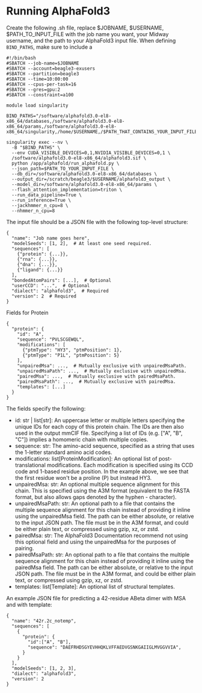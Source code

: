 # Running AlphaFold3
Create the following .sh file, replace $JOBNAME, $USERNAME, $PATH_TO_INPUT_FILE with the job name you want, your Midway username, and the path to your AlphaFold3 input file. 
When defining `BIND_PATHS`, make sure to include a

```
#!/bin/bash
#SBATCH --job-name=$JOBNAME
#SBATCH --account=beagle3-exusers
#SBATCH --partition=beagle3
#SBATCH --time=10:00:00
#SBATCH --cpus-per-task=16
#SBATCH --gres=gpu:2
#SBATCH --constraint=a100

module load singularity

BIND_PATHS="/software/alphafold3.0-el8-x86_64/databases,/software/alphafold3.0-el8-x86_64/params,/software/alphafold3.0-el8-x86_64/singularity,/home/$USERNAME,/$PATH_THAT_CONTAINS_YOUR_INPUT_FILE"

singularity exec --nv \
  -B "$BIND_PATHS" \
  --env CUDA_VISIBLE_DEVICES=0,1,NVIDIA_VISIBLE_DEVICES=0,1 \
  /software/alphafold3.0-el8-x86_64/alphafold3.sif \
  python /app/alphafold/run_alphafold.py \
  --json_path=$PATH_TO_YOUR_INPUT_FILE \
  --db_dir=/software/alphafold3.0-el8-x86_64/databases \
  --output_dir=/scratch/beagle3/$USERNAME/alphafold3_output \
  --model_dir=/software/alphafold3.0-el8-x86_64/params \
  --flash_attention_implementation=triton \
  --run_data_pipeline=True \
  --run_inference=True \
  --jackhmmer_n_cpu=8 \
  --nhmmer_n_cpu=8
```
The input file should be a JSON file with the following top-level structure:
```
{
  "name": "Job name goes here",
  "modelSeeds": [1, 2],  # At least one seed required.
  "sequences": [
    {"protein": {...}},
    {"rna": {...}},
    {"dna": {...}},
    {"ligand": {...}}
  ],
  "bondedAtomPairs": [...],  # Optional
  "userCCD": "...",  # Optional
  "dialect": "alphafold3",  # Required
  "version": 2  # Required
}
```
Fields for Protein
```
{
  "protein": {
    "id": "A",
    "sequence": "PVLSCGEWQL",
    "modifications": [
      {"ptmType": "HY3", "ptmPosition": 1},
      {"ptmType": "P1L", "ptmPosition": 5}
    ],
    "unpairedMsa": ...,  # Mutually exclusive with unpairedMsaPath.
    "unpairedMsaPath": ...,  # Mutually exclusive with unpairedMsa.
    "pairedMsa": ...,  # Mutually exclusive with pairedMsaPath.
    "pairedMsaPath": ...,  # Mutually exclusive with pairedMsa.
    "templates": [...]
  }
}
```
The fields specify the following:

* id: str | list[str]: An uppercase letter or multiple letters specifying the unique IDs for each copy of this protein chain. The IDs are then also used in the output mmCIF file. Specifying a list of IDs (e.g. ["A", "B", "C"]) implies a homomeric chain with multiple copies.
* sequence: str: The amino-acid sequence, specified as a string that uses the 1-letter standard amino acid codes.
* modifications: list[ProteinModification]: An optional list of post-translational modifications. Each modification is specified using its CCD code and 1-based residue position. In the example above, we see that the first residue won't be a proline (P) but instead HY3.
* unpairedMsa: str: An optional multiple sequence alignment for this chain. This is specified using the A3M format (equivalent to the FASTA format, but also allows gaps denoted by the hyphen - character). 
* unpairedMsaPath: str: An optional path to a file that contains the multiple sequence alignment for this chain instead of providing it inline using the unpairedMsa field. The path can be either absolute, or relative to the input JSON path. The file must be in the A3M format, and could be either plain text, or compressed using gzip, xz, or zstd.
* pairedMsa: str: The AlphaFold3 Documentation recommend not using this optional field and using the unpairedMsa for the purposes of pairing.
* pairedMsaPath: str: An optional path to a file that contains the multiple sequence alignment for this chain instead of providing it inline using the pairedMsa field. The path can be either absolute, or relative to the input JSON path. The file must be in the A3M format, and could be either plain text, or compressed using gzip, xz, or zstd.
* templates: list[Template]: An optional list of structural templates.

An example JSON file for predicting a 42-residue ABeta dimer with MSA and with template:
```
{
  "name": "42r.2c_notemp",
  "sequences": [
    {
      "protein": {
        "id":["A", "B"],
        "sequence": "DAEFRHDSGYEVHHQKLVFFAEDVGSNKGAIIGLMVGGVVIA",
      }
    }
  ],
  "modelSeeds": [1, 2, 3],
  "dialect": "alphafold3",
  "version": 2
}
```

